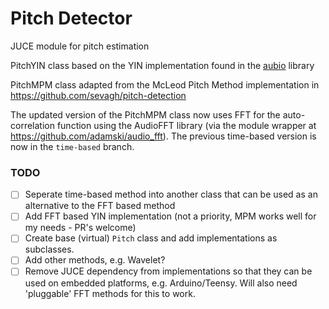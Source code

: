 # Pitch Detector
JUCE module for pitch estimation

PitchYIN class based on the YIN implementation found in the [aubio](https://aubio.org) library

PitchMPM class adapted from the McLeod Pitch Method implementation in https://github.com/sevagh/pitch-detection

The updated version of the PitchMPM class now uses FFT for the auto-correlation function using the AudioFFT library (via the module wrapper at https://github.com/adamski/audio_fft). The previous time-based version is now in the `time-based` branch. 

### TODO
- [ ] Seperate time-based method into another class that can be used as an alternative to the FFT based method
- [ ] Add FFT based YIN implementation (not a priority, MPM works well for my needs - PR's welcome)
- [ ] Create base (virtual) `Pitch` class and add implementations as subclasses.  
- [ ] Add other methods, e.g. Wavelet? 
- [ ] Remove JUCE dependency from implementations so that they can be used on embedded platforms, e.g. Arduino/Teensy. Will also need 'pluggable' FFT methods for this to work. 

